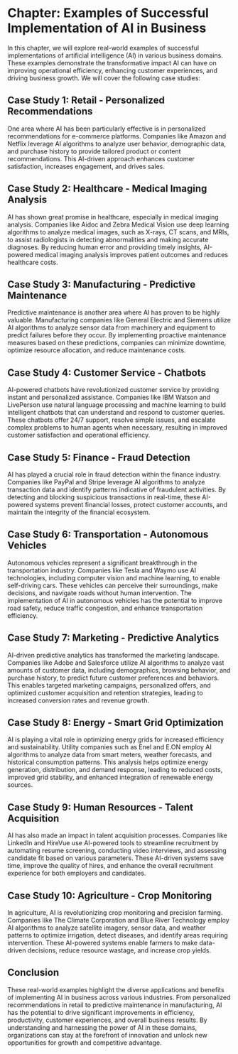 Chapter: Examples of Successful Implementation of AI in Business
================================================================

In this chapter, we will explore real-world examples of successful implementations of artificial intelligence (AI) in various business domains. These examples demonstrate the transformative impact AI can have on improving operational efficiency, enhancing customer experiences, and driving business growth. We will cover the following case studies:

Case Study 1: Retail - Personalized Recommendations
---------------------------------------------------

One area where AI has been particularly effective is in personalized recommendations for e-commerce platforms. Companies like Amazon and Netflix leverage AI algorithms to analyze user behavior, demographic data, and purchase history to provide tailored product or content recommendations. This AI-driven approach enhances customer satisfaction, increases engagement, and drives sales.

Case Study 2: Healthcare - Medical Imaging Analysis
---------------------------------------------------

AI has shown great promise in healthcare, especially in medical imaging analysis. Companies like Aidoc and Zebra Medical Vision use deep learning algorithms to analyze medical images, such as X-rays, CT scans, and MRIs, to assist radiologists in detecting abnormalities and making accurate diagnoses. By reducing human error and providing timely insights, AI-powered medical imaging analysis improves patient outcomes and reduces healthcare costs.

Case Study 3: Manufacturing - Predictive Maintenance
----------------------------------------------------

Predictive maintenance is another area where AI has proven to be highly valuable. Manufacturing companies like General Electric and Siemens utilize AI algorithms to analyze sensor data from machinery and equipment to predict failures before they occur. By implementing proactive maintenance measures based on these predictions, companies can minimize downtime, optimize resource allocation, and reduce maintenance costs.

Case Study 4: Customer Service - Chatbots
-----------------------------------------

AI-powered chatbots have revolutionized customer service by providing instant and personalized assistance. Companies like IBM Watson and LivePerson use natural language processing and machine learning to build intelligent chatbots that can understand and respond to customer queries. These chatbots offer 24/7 support, resolve simple issues, and escalate complex problems to human agents when necessary, resulting in improved customer satisfaction and operational efficiency.

Case Study 5: Finance - Fraud Detection
---------------------------------------

AI has played a crucial role in fraud detection within the finance industry. Companies like PayPal and Stripe leverage AI algorithms to analyze transaction data and identify patterns indicative of fraudulent activities. By detecting and blocking suspicious transactions in real-time, these AI-powered systems prevent financial losses, protect customer accounts, and maintain the integrity of the financial ecosystem.

Case Study 6: Transportation - Autonomous Vehicles
--------------------------------------------------

Autonomous vehicles represent a significant breakthrough in the transportation industry. Companies like Tesla and Waymo use AI technologies, including computer vision and machine learning, to enable self-driving cars. These vehicles can perceive their surroundings, make decisions, and navigate roads without human intervention. The implementation of AI in autonomous vehicles has the potential to improve road safety, reduce traffic congestion, and enhance transportation efficiency.

Case Study 7: Marketing - Predictive Analytics
----------------------------------------------

AI-driven predictive analytics has transformed the marketing landscape. Companies like Adobe and Salesforce utilize AI algorithms to analyze vast amounts of customer data, including demographics, browsing behavior, and purchase history, to predict future customer preferences and behaviors. This enables targeted marketing campaigns, personalized offers, and optimized customer acquisition and retention strategies, leading to increased conversion rates and revenue growth.

Case Study 8: Energy - Smart Grid Optimization
----------------------------------------------

AI is playing a vital role in optimizing energy grids for increased efficiency and sustainability. Utility companies such as Enel and E.ON employ AI algorithms to analyze data from smart meters, weather forecasts, and historical consumption patterns. This analysis helps optimize energy generation, distribution, and demand response, leading to reduced costs, improved grid stability, and enhanced integration of renewable energy sources.

Case Study 9: Human Resources - Talent Acquisition
--------------------------------------------------

AI has also made an impact in talent acquisition processes. Companies like LinkedIn and HireVue use AI-powered tools to streamline recruitment by automating resume screening, conducting video interviews, and assessing candidate fit based on various parameters. These AI-driven systems save time, improve the quality of hires, and enhance the overall recruitment experience for both employers and candidates.

Case Study 10: Agriculture - Crop Monitoring
--------------------------------------------

In agriculture, AI is revolutionizing crop monitoring and precision farming. Companies like The Climate Corporation and Blue River Technology employ AI algorithms to analyze satellite imagery, sensor data, and weather patterns to optimize irrigation, detect diseases, and identify areas requiring intervention. These AI-powered systems enable farmers to make data-driven decisions, reduce resource wastage, and increase crop yields.

Conclusion
----------

These real-world examples highlight the diverse applications and benefits of implementing AI in business across various industries. From personalized recommendations in retail to predictive maintenance in manufacturing, AI has the potential to drive significant improvements in efficiency, productivity, customer experiences, and overall business results. By understanding and harnessing the power of AI in these domains, organizations can stay at the forefront of innovation and unlock new opportunities for growth and competitive advantage.
